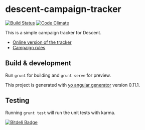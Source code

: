 # descent-campaign-tracker

[![Build Status](https://secure.travis-ci.org/SirRagnar/descentCampaignTrackerApp.png?branch=master)](http://travis-ci.org/SirRagnar/descentCampaignTrackerApp) [![Code Climate](https://codeclimate.com/github/SirRagnar/descentCampaignTrackerApp/badges/gpa.svg)](https://codeclimate.com/github/SirRagnar/descentCampaignTrackerApp)

This is a simple campaign tracker for Descent.

* [Online version of the tracker](http://sirragnar.github.io/descentCampaignTrackerApp)
* [Campaign rules](https://images-cdn.fantasyflightgames.com/ffg_content/descent/descent-sea-of-blood-rules-web.pdf)

## Build & development

Run `grunt` for building and `grunt serve` for preview.

This project is generated with [yo angular generator](https://github.com/yeoman/generator-angular)
version 0.11.1.

## Testing

Running `grunt test` will run the unit tests with karma.

         


[![Bitdeli Badge](https://d2weczhvl823v0.cloudfront.net/SirRagnar/descentcampaigntrackerapp/trend.png)](https://bitdeli.com/free "Bitdeli Badge")

